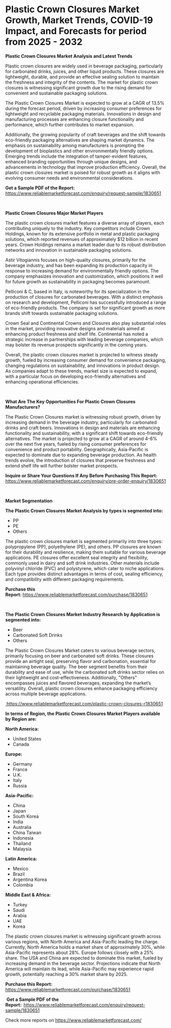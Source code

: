 <p><h1>Plastic Crown Closures Market Growth, Market Trends, COVID-19 Impact, and Forecasts for period from 2025 - 2032</h1></p><p><strong>Plastic Crown Closures Market Analysis and Latest Trends</strong></p>
<p><p>Plastic crown closures are widely used in beverage packaging, particularly for carbonated drinks, juices, and other liquid products. These closures are lightweight, durable, and provide an effective sealing solution to maintain the freshness and integrity of the contents. The market for plastic crown closures is witnessing significant growth due to the rising demand for convenient and sustainable packaging solutions.</p><p>The Plastic Crown Closures Market is expected to grow at a CAGR of 13.5% during the forecast period, driven by increasing consumer preferences for lightweight and recyclable packaging materials. Innovations in design and manufacturing processes are enhancing closure functionality and performance, which further contributes to market expansion. </p><p>Additionally, the growing popularity of craft beverages and the shift towards eco-friendly packaging alternatives are shaping market dynamics. The emphasis on sustainability among manufacturers is prompting the development of bioplastics and other environmentally friendly options. Emerging trends include the integration of tamper-evident features, enhanced branding opportunities through unique designs, and advancements in technology that improve production efficiency. Overall, the plastic crown closures market is poised for robust growth as it aligns with evolving consumer needs and environmental considerations.</p></p>
<p><strong>Get a Sample PDF of the Report:&nbsp;</strong> <a href="https://www.reliablemarketforecast.com/enquiry/request-sample/1830651?utm_campaign=2781&utm_medium=2&utm_source=Github&utm_content=ia&utm_term=05042025&utm_id=plastic-crown-closures">https://www.reliablemarketforecast.com/enquiry/request-sample/1830651</a></p>
<p>&nbsp;</p>
<p><strong>Plastic Crown Closures Major Market Players</strong></p>
<p><p>The plastic crown closures market features a diverse array of players, each contributing uniquely to the industry. Key competitors include Crown Holdings, known for its extensive portfolio in metal and plastic packaging solutions, which reported revenues of approximately $12 billion in recent years. Crown Holdings remains a market leader due to its robust distribution networks and innovation in sustainable packaging solutions.</p><p>Astir Vitogiannis focuses on high-quality closures, primarily for the beverage industry, and has been expanding its production capacity in response to increasing demand for environmentally friendly options. The company emphasizes innovation and customization, which positions it well for future growth as sustainability in packaging becomes paramount.</p><p>Pelliconi & C, based in Italy, is noteworthy for its specialization in the production of closures for carbonated beverages. With a distinct emphasis on research and development, Pelliconi has successfully introduced a range of eco-friendly products. The company is set for significant growth as more brands shift towards sustainable packaging solutions.</p><p>Crown Seal and Continental Crowns and Closures also play substantial roles in the market, providing innovative designs and materials aimed at enhancing product freshness and shelf life. Continental has noted a strategic increase in partnerships with leading beverage companies, which may bolster its revenue prospects significantly in the coming years.</p><p>Overall, the plastic crown closures market is projected to witness steady growth, fueled by increasing consumer demand for convenience packaging, changing regulations on sustainability, and innovations in product design. As companies adapt to these trends, market size is expected to expand, with a particular focus on developing eco-friendly alternatives and enhancing operational efficiencies.</p></p>
<p>&nbsp;</p>
<p><strong>What Are The Key Opportunities For Plastic Crown Closures Manufacturers?</strong></p>
<p><p>The Plastic Crown Closures market is witnessing robust growth, driven by increasing demand in the beverage industry, particularly for carbonated drinks and craft beers. Innovations in design and materials are enhancing functionality and sustainability, with a significant shift towards eco-friendly alternatives. The market is projected to grow at a CAGR of around 4-6% over the next five years, fueled by rising consumer preferences for convenience and product portability. Geographically, Asia-Pacific is expected to dominate due to expanding beverage production. As health trends evolve, the introduction of closures that preserve freshness and extend shelf life will further bolster market prospects.</p></p>
<p><strong>Inquire or Share Your Questions If Any Before Purchasing This Report:</strong> <a href="https://www.reliablemarketforecast.com/enquiry/pre-order-enquiry/1830651?utm_campaign=2781&utm_medium=2&utm_source=Github&utm_content=ia&utm_term=05042025&utm_id=plastic-crown-closures">https://www.reliablemarketforecast.com/enquiry/pre-order-enquiry/1830651</a></p>
<p>&nbsp;</p>
<p><strong>Market Segmentation</strong></p>
<p><strong>The Plastic Crown Closures Market Analysis by types is segmented into:</strong></p>
<p><ul><li>PP</li><li>PE</li><li>Others</li></ul></p>
<p><p>The plastic crown closures market is segmented primarily into three types: polypropylene (PP), polyethylene (PE), and others. PP closures are known for their durability and resilience, making them suitable for various beverage applications. PE closures offer excellent seal integrity and flexibility, commonly used in dairy and soft drink industries. Other materials include polyvinyl chloride (PVC) and polystyrene, which cater to niche applications. Each type provides distinct advantages in terms of cost, sealing efficiency, and compatibility with different packaging requirements.</p></p>
<p><strong>Purchase this Report:&nbsp;</strong><a href="https://www.reliablemarketforecast.com/purchase/1830651?utm_campaign=2781&utm_medium=2&utm_source=Github&utm_content=ia&utm_term=05042025&utm_id=plastic-crown-closures">https://www.reliablemarketforecast.com/purchase/1830651</a></p>
<p>&nbsp;</p>
<p><strong>The Plastic Crown Closures Market Industry Research by Application is segmented into:</strong></p>
<p><ul><li>Beer</li><li>Carbonated Soft Drinks</li><li>Others</li></ul></p>
<p><p>The Plastic Crown Closures Market caters to various beverage sectors, primarily focusing on beer and carbonated soft drinks. These closures provide an airtight seal, preserving flavor and carbonation, essential for maintaining beverage quality. The beer segment benefits from their durability and ease of use, while the carbonated soft drinks sector relies on their lightweight and cost-effectiveness. Additionally, "Others" encompasses juices and flavored beverages, expanding the market’s versatility. Overall, plastic crown closures enhance packaging efficiency across multiple beverage applications.</p></p>
<p><a href="https://www.reliablemarketforecast.com/plastic-crown-closures-r1830651?utm_campaign=2781&utm_medium=2&utm_source=Github&utm_content=ia&utm_term=05042025&utm_id=plastic-crown-closures">&nbsp;https://www.reliablemarketforecast.com/plastic-crown-closures-r1830651</a></p>
<p><strong>In terms of Region, the Plastic Crown Closures Market Players available by Region are:</strong></p>
<p>
    <p> <strong> North America: </strong>
        <ul>
            <li>United States</li>
            <li>Canada</li>
        </ul>
        </p> 
    <p> <strong> Europe: </strong>
        <ul>
            <li>Germany</li>
            <li>France</li>
            <li>U.K.</li>
            <li>Italy</li>
            <li>Russia</li>
        </ul>
        </p> 
    <p> <strong> Asia-Pacific: </strong>
        <ul>
            <li>China</li>
            <li>Japan</li>
            <li>South Korea</li>
            <li>India</li>
            <li>Australia</li>
            <li>China Taiwan</li>
            <li>Indonesia</li>
            <li>Thailand</li>
            <li>Malaysia</li>
        </ul>
        </p> 
    <p> <strong> Latin America: </strong>
        <ul>
            <li>Mexico</li>
            <li>Brazil</li>
            <li>Argentina Korea</li>
            <li>Colombia</li>
        </ul>
        </p> 
    <p> <strong> Middle East & Africa: </strong>
        <ul>
            <li>Turkey</li>
            <li>Saudi</li>
            <li>Arabia</li>
            <li>UAE</li>
            <li>Korea</li>
        </ul>
    </p>
    </p>
<p><p>The plastic crown closures market is witnessing significant growth across various regions, with North America and Asia-Pacific leading the charge. Currently, North America holds a market share of approximately 30%, while Asia-Pacific represents about 28%. Europe follows closely with a 25% share. The USA and China are expected to dominate this market, fueled by increasing demand in the beverage sector. Projections indicate that North America will maintain its lead, while Asia-Pacific may experience rapid growth, potentially reaching a 30% market share by 2025.</p></p>
<p><strong>Purchase this Report: </strong><a href="https://www.reliablemarketforecast.com/purchase/1830651?utm_campaign=2781&utm_medium=2&utm_source=Github&utm_content=ia&utm_term=05042025&utm_id=plastic-crown-closures">https://www.reliablemarketforecast.com/purchase/1830651</a></p>
<p>&nbsp;<strong>Get a Sample PDF of the Report:&nbsp;&nbsp;</strong><a href="https://www.reliablemarketforecast.com/enquiry/request-sample/1830651?utm_campaign=2781&utm_medium=2&utm_source=Github&utm_content=ia&utm_term=05042025&utm_id=plastic-crown-closures">https://www.reliablemarketforecast.com/enquiry/request-sample/1830651</a></p>
<p><strong></strong></p>
<p>Check more reports on <a href="https://www.reliablemarketforecast.com/?utm_campaign=2781&utm_medium=2&utm_source=Github&utm_content=ia&utm_term=05042025&utm_id=plastic-crown-closures">https://www.reliablemarketforecast.com/</a></p>